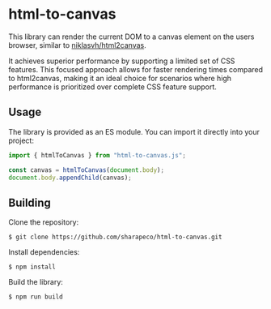 # html-to-canvas

This library can render the current DOM to a canvas element on the users browser, similar to [niklasvh/html2canvas](https://github.com/niklasvh/html2canvas).

It achieves superior performance by supporting a limited set of CSS features. This focused approach allows for faster rendering times compared to html2canvas, making it an ideal choice for scenarios where high performance is prioritized over complete CSS feature support.

## Usage

The library is provided as an ES module. You can import it directly into your project:

```js
import { htmlToCanvas } from "html-to-canvas.js";

const canvas = htmlToCanvas(document.body);
document.body.appendChild(canvas);
```

## Building

Clone the repository:

```shell-session
$ git clone https://github.com/sharapeco/html-to-canvas.git
```

Install dependencies:

```shell-session
$ npm install
```

Build the library:

```shell-session
$ npm run build
```
